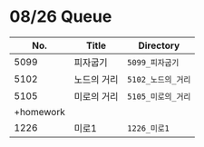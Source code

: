 # 08/26 Queue



| No.       | Title       | Directory          |
| --------- | ----------- | ------------------ |
| 5099      | 피자굽기    | `5099_피자굽기`    |
| 5102      | 노드의 거리 | `5102_노드의_거리` |
| 5105      | 미로의 거리 | `5105_미로의_거리` |
| +homework |             |                    |
| 1226      | 미로1       | `1226_미로1`       |

